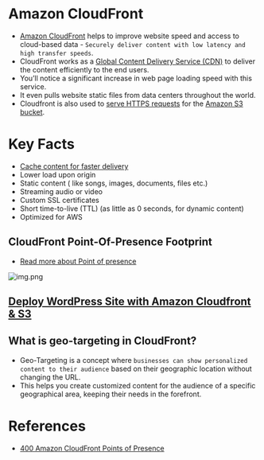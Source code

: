 # Amazon CloudFront
- [Amazon CloudFront](https://aws.amazon.com/cloudfront/) helps to improve website speed and access to cloud-based data - `Securely deliver content with low latency and high transfer speeds`.
- CloudFront works as a [Global Content Delivery Service (CDN)](../../1_HLDDesignComponents/0_SystemGlossaries/CDNs.md) to deliver the content efficiently to the end users. 
- You’ll notice a significant increase in web page loading speed with this service. 
- It even pulls website static files from data centers throughout the world.
- Cloudfront is also used to [serve HTTPS requests](https://aws.amazon.com/premiumsupport/knowledge-center/cloudfront-https-requests-s3/) for the [Amazon S3 bucket](../7_StorageServices/AmazonS3.md).

# Key Facts
- [Cache content for faster delivery](../../1_HLDDesignComponents/0_SystemGlossaries/CDNs.md)
- Lower load upon origin
- Static content ( like songs, images, documents, files etc.)
- Streaming audio or video
- Custom SSL certificates
- Short time-to-live (TTL) (as little as 0 seconds, for dynamic content)
- Optimized for AWS

## CloudFront Point-Of-Presence Footprint
- [Read more about Point of presence](../AWS-Global-Architecture-Region-AZ.md#points-of-presence)

![img.png](https://aws.amazon.com/blogs/networking-and-content-delivery/400-amazon-cloudfront-points-of-presence/)

## [Deploy WordPress Site with Amazon Cloudfront & S3](../0_AWSDesigns/WPSiteCloudFront&S3.md)

## What is geo-targeting in CloudFront?
- Geo-Targeting is a concept where `businesses can show personalized content to their audience` based on their geographic location without changing the URL. 
- This helps you create customized content for the audience of a specific geographical area, keeping their needs in the forefront.

# References
- [400 Amazon CloudFront Points of Presence](https://aws.amazon.com/blogs/networking-and-content-delivery/400-amazon-cloudfront-points-of-presence/)
